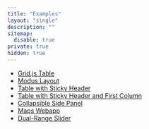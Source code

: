 ```yaml
---
title: "Examples"
layout: "single"
description: ""
sitemap:
  disable: true
private: true
hidden: true
---
```


- [Grid.js Table](/examples/gridjs-table/) <small class="text-muted"></small>
- [Modus Layout](/examples/modus-layout/)
- [Table with Sticky Header](/examples/table-with-sticky-header/) <small class="text-muted"></small>
- [Table with Sticky Header and First Column](/examples/table-with-sticky-header-and-column/) <small class="text-muted"></small>
- [Collapsible Side Panel](/examples/collapsible-side-panel)
- [Maps Webapp](/examples/maps-webapp)
- [Dual-Range Slider](/examples/dual-range-meter/)
